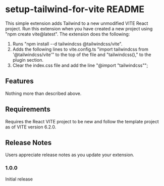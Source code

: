 # setup-tailwind-for-vite README

This simple extension adds Tailwind to a new unmodified VITE React project. Run this extension when you have created a new project using "npm create vite@latest".
The extension does the following:

1. Runs "npm install --d tailwindcss @tailwindcss/vite".
2. Adds the following lines to vite.config.ts "import tailwindcss from '@tailwindcss/vite'" to the top of the file and "tailwindcss()," to the plugin section.
3. Clear the index.css file and add the line "@import "tailwindcss"";

## Features

Nothing more than described above.

## Requirements

Requires the React VITE project to be new and follow the template project as of VITE version 6.2.0.

## Release Notes

Users appreciate release notes as you update your extension.

### 1.0.0

Initial release
